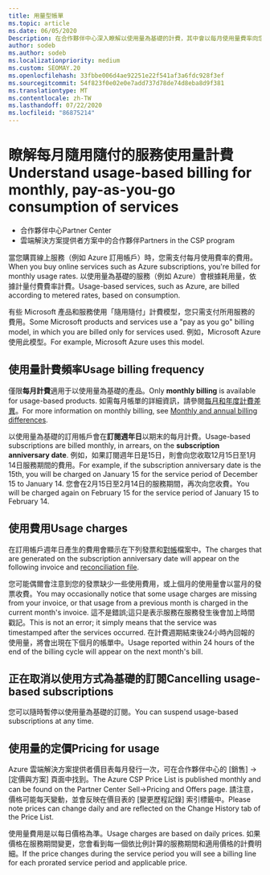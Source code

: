 ```yaml
---
title: 用量型帳單
ms.topic: article
ms.date: 06/05/2020
Description: 在合作夥伴中心深入瞭解以使用量為基礎的計費，其中會以每月使用量費率向您收費。
author: sodeb
ms.author: sodeb
ms.localizationpriority: medium
ms.custom: SEOMAY.20
ms.openlocfilehash: 33fbbe006d4ae92251e22f541af3a6fdc928f3ef
ms.sourcegitcommit: 54f823f0e02e0e7add737d78de74d8eba8d9f381
ms.translationtype: MT
ms.contentlocale: zh-TW
ms.lasthandoff: 07/22/2020
ms.locfileid: "86875214"
---
```

# <a name="understand-usage-based-billing-for-monthly-pay-as-you-go-consumption-of-services"></a><span data-ttu-id="624b6-103">瞭解每月隨用隨付的服務使用量計費</span><span class="sxs-lookup"><span data-stu-id="624b6-103">Understand usage-based billing for monthly, pay-as-you-go consumption of services</span></span>

- <span data-ttu-id="624b6-104">合作夥伴中心</span><span class="sxs-lookup"><span data-stu-id="624b6-104">Partner Center</span></span>
- <span data-ttu-id="624b6-105">雲端解決方案提供者方案中的合作夥伴</span><span class="sxs-lookup"><span data-stu-id="624b6-105">Partners in the CSP program</span></span>

<span data-ttu-id="624b6-106">當您購買線上服務（例如 Azure 訂用帳戶）時，您需支付每月使用費率的費用。</span><span class="sxs-lookup"><span data-stu-id="624b6-106">When you buy online services such as Azure subscriptions, you're billed for monthly usage rates.</span></span> <span data-ttu-id="624b6-107">以使用量為基礎的服務（例如 Azure）會根據耗用量，依據計量付費費率計費。</span><span class="sxs-lookup"><span data-stu-id="624b6-107">Usage-based services, such as Azure, are billed according to metered rates, based on consumption.</span></span>

<span data-ttu-id="624b6-108">有些 Microsoft 產品和服務使用「隨用隨付」計費模型，您只需支付所用服務的費用。</span><span class="sxs-lookup"><span data-stu-id="624b6-108">Some Microsoft products and services use a "pay as you go" billing model, in which you are billed only for services used.</span></span> <span data-ttu-id="624b6-109">例如，Microsoft Azure 使用此模型。</span><span class="sxs-lookup"><span data-stu-id="624b6-109">For example, Microsoft Azure uses this model.</span></span> 

## <a name="usage-billing-frequency"></a><span data-ttu-id="624b6-110">使用量計費頻率</span><span class="sxs-lookup"><span data-stu-id="624b6-110">Usage billing frequency</span></span>

<span data-ttu-id="624b6-111">僅限**每月計費**適用于以使用量為基礎的產品。</span><span class="sxs-lookup"><span data-stu-id="624b6-111">Only **monthly billing** is available for usage-based products.</span></span> <span data-ttu-id="624b6-112">如需每月帳單的詳細資訊，請參閱[每月和年度計費差異](billing-annual-monthly.md)。</span><span class="sxs-lookup"><span data-stu-id="624b6-112">For more information on monthly billing, see [Monthly and annual billing differences](billing-annual-monthly.md).</span></span>

<span data-ttu-id="624b6-113">以使用量為基礎的訂用帳戶會在**訂閱週年日**以期末的每月計費。</span><span class="sxs-lookup"><span data-stu-id="624b6-113">Usage-based subscriptions are billed monthly, in arrears, on the **subscription anniversary date**.</span></span> <span data-ttu-id="624b6-114">例如，如果訂閱週年日是15日，則會向您收取12月15日至1月14日服務期間的費用。</span><span class="sxs-lookup"><span data-stu-id="624b6-114">For example, if the subscription anniversary date is the 15th, you will be charged on January 15 for the service period of December 15 to January 14.</span></span> <span data-ttu-id="624b6-115">您會在2月15日至2月14日的服務期間，再次向您收費。</span><span class="sxs-lookup"><span data-stu-id="624b6-115">You will be charged again on February 15 for the service period of January 15 to February 14.</span></span>

## <a name="usage-charges"></a><span data-ttu-id="624b6-116">使用費用</span><span class="sxs-lookup"><span data-stu-id="624b6-116">Usage charges</span></span>

<span data-ttu-id="624b6-117">在訂用帳戶週年日產生的費用會顯示在下列發票和[對帳](usage-based-recon-files.md)檔案中。</span><span class="sxs-lookup"><span data-stu-id="624b6-117">The charges that are generated on the subscription anniversary date will appear on the following invoice and [reconciliation file](usage-based-recon-files.md).</span></span>

<span data-ttu-id="624b6-118">您可能偶爾會注意到您的發票缺少一些使用費用，或上個月的使用量會以當月的發票收費。</span><span class="sxs-lookup"><span data-stu-id="624b6-118">You may occasionally notice that some usage charges are missing from your invoice, or that usage from a previous month is charged in the current month's invoice.</span></span> <span data-ttu-id="624b6-119">這不是錯誤;這只是表示服務在服務發生後會加上時間戳記。</span><span class="sxs-lookup"><span data-stu-id="624b6-119">This is not an error; it simply means that the service was timestamped after the services occurred.</span></span> <span data-ttu-id="624b6-120">在計費週期結束後24小時內回報的使用量，將會出現在下個月的帳單中。</span><span class="sxs-lookup"><span data-stu-id="624b6-120">Usage reported within 24 hours of the end of the billing cycle will appear on the next month's bill.</span></span>

## <a name="cancelling-usage-based-subscriptions"></a><span data-ttu-id="624b6-121">正在取消以使用方式為基礎的訂閱</span><span class="sxs-lookup"><span data-stu-id="624b6-121">Cancelling usage-based subscriptions</span></span>

<span data-ttu-id="624b6-122">您可以隨時暫停以使用量為基礎的訂閱。</span><span class="sxs-lookup"><span data-stu-id="624b6-122">You can suspend usage-based subscriptions at any time.</span></span>

## <a name="pricing-for-usage"></a><span data-ttu-id="624b6-123">使用量的定價</span><span class="sxs-lookup"><span data-stu-id="624b6-123">Pricing for usage</span></span>

<span data-ttu-id="624b6-124">Azure 雲端解決方案提供者價目表每月發行一次，可在合作夥伴中心的 \[銷售\] -> \[定價與方案\] 頁面中找到。</span><span class="sxs-lookup"><span data-stu-id="624b6-124">The Azure CSP Price List is published monthly and can be found on the Partner Center Sell->Pricing and Offers page.</span></span> <span data-ttu-id="624b6-125">請注意，價格可能每天變動，並會反映在價目表的 \[變更歷程記錄\] 索引標籤中。</span><span class="sxs-lookup"><span data-stu-id="624b6-125">Please note prices can change daily and are reflected on the Change History tab of the Price List.</span></span>

<span data-ttu-id="624b6-126">使用量費用是以每日價格為準。</span><span class="sxs-lookup"><span data-stu-id="624b6-126">Usage charges are based on daily prices.</span></span> <span data-ttu-id="624b6-127">如果價格在服務期間變更，您會看到每一個依比例計算的服務期間和適用價格的計費明細。</span><span class="sxs-lookup"><span data-stu-id="624b6-127">If the price changes during the service period you will see a billing line for each prorated service period and applicable price.</span></span>
